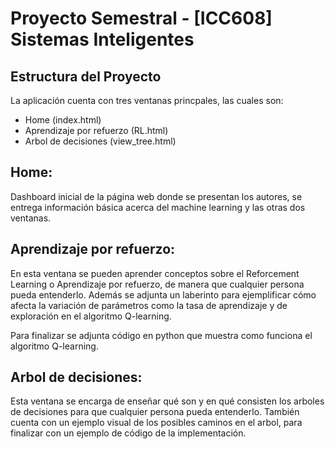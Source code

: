 # Proyecto Semestral - [ICC608] Sistemas Inteligentes

## Estructura del Proyecto
La aplicación cuenta con tres ventanas princpales, las cuales son:
- Home (index.html)
- Aprendizaje por refuerzo (RL.html)
- Arbol de decisiones (view_tree.html)

## Home: 
Dashboard inicial de la página web donde se presentan los autores, se entrega información básica acerca del machine learning y las otras dos ventanas.

## Aprendizaje por refuerzo:
En esta ventana se pueden aprender conceptos sobre el Reforcement Learning o Aprendizaje por refuerzo, de manera que cualquier persona pueda entenderlo. 
Además se adjunta un laberinto para ejemplificar cómo afecta la variación de parámetros como la tasa de aprendizaje y de exploración en el algoritmo Q-learning.

Para finalizar se adjunta código en python que muestra como funciona el algoritmo Q-learning.

## Arbol de decisiones:
Esta ventana se encarga de enseñar qué son y en qué consisten los arboles de decisiones para que cualquier persona pueda entenderlo.
También cuenta con un ejemplo visual de los posibles caminos en el arbol, para finalizar con un ejemplo de código de la implementación.
